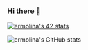 ### Hi there 👋

[![ermolina's 42 stats](https://badge42.vercel.app/api/v2/cllk7tgu4000608l9539twx7u/stats?cursusId=21&coalitionId=330)](https://github.com/emolina7)

![ermolina's GitHub stats](https://github-readme-stats-emolina7.vercel.app/api?username=emolina7&show_icons=true&theme=radical)

